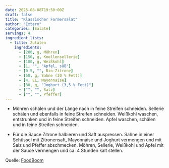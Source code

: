 ```yaml
---
date: 2025-08-08T19:50:00Z
draft: false
title: "Klassischer Farmersalat"
author: "Extern"
categories: [Salate]
servings: 4
ingredient_lists:
  - title: Zutaten
    ingredients:
      - [200, g, Möhren]
      - [150, g, Knollensellerie]
      - [100, g, Weißkohl]
      - [1, "", "Apfel, süß"]
      - [0.5, "", Bio-Zitrone]
      - [50, g, Sahne (30 % Fett)]
      - [4, EL, Mayonnaise]
      - [80, g, "Joghurt (3,5 % Fett)"]
      - ["", "", Salz]
      - ["", "", Pfeffer]
---
```


- Möhren schälen und der Länge nach in feine Streifen schneiden. Sellerie schälen und ebenfalls in feine Streifen schneiden. Weißkohl waschen, entstrunken und in feine Streifen schneiden. Apfel waschen, schälen und in feine Streifen schneiden.

- Für die Sauce Zitrone halbieren und Saft auspressen. Sahne in einer Schüssel mit Zitronensaft, Mayonnaise und Joghurt vermengen und mit Salz und Pfeffer abschmecken. Möhren, Sellerie, Weißkohl und Apfel mit der Sauce vermengen und ca. 4 Stunden kalt stellen.

Quelle: [FoodBoom](https://www.foodboom.de/rezept/klassischer-farmersalat)
